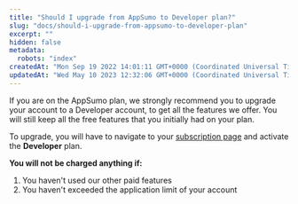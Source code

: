 ```yaml
---
title: "Should I upgrade from AppSumo to Developer plan?"
slug: "docs/should-i-upgrade-from-appsumo-to-developer-plan"
excerpt: ""
hidden: false
metadata: 
  robots: "index"
createdAt: "Mon Sep 19 2022 14:01:11 GMT+0000 (Coordinated Universal Time)"
updatedAt: "Wed May 10 2023 12:32:06 GMT+0000 (Coordinated Universal Time)"
---
```

If you are on the AppSumo plan, we strongly recommend you to upgrade your account to a Developer account, to get all the features we offer. You will still keep all the free features that you initially had on your plan.

To upgrade, you will have to navigate to your <a href="https://app.patchstack.com/billing/subscription" target="_blank">subscription page</a> and activate the **Developer** plan.

**You will not be charged anything if:**  

<ol><li>You haven't used our other paid features</lI>
<li>You haven't exceeded the application limit of your account</li></ol>
